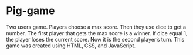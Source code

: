 # Pig-game
Two users game. 
Players choose a max score. Then they use dice to get a number. The first player that gets the max score is a winner. If dice equal 1, the player loses the current score. Now it is the second player’s turn. 
This game was created using HTML, CSS, and JavaScript.


